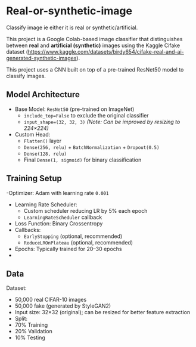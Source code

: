 # Real-or-synthetic-image
Classify image ie either it is real or synthetic/artificial.

This project is a Google Colab-based image classifier that distinguishes between **real** and **artificial (synthetic)** images using the Kaggle Cifake dataset (https://www.kaggle.com/datasets/birdy654/cifake-real-and-ai-generated-synthetic-images).

This project uses a CNN built on top of a pre-trained ResNet50 model to classify images.

## Model Architecture
- Base Model: `ResNet50` (pre-trained on ImageNet)
  - `include_top=False` to exclude the original classifier
  - `input_shape=(32, 32, 3)` *(Note: Can be improved by resizing to 224×224)*
- Custom Head:
  - `Flatten()` layer
  - `Dense(256, relu)` + `BatchNormalization` + `Dropout(0.5)`
  - `Dense(128, relu)`
  - Final `Dense(1, sigmoid)` for binary classification
 
## Training Setup
-Optimizer: Adam with learning rate `0.001`
- Learning Rate Scheduler:
  - Custom scheduler reducing LR by 5% each epoch
  - `LearningRateScheduler` callback
- Loss Function: Binary Crossentropy
- Callbacks:
  - `EarlyStopping` (optional, recommended)
  - `ReduceLROnPlateau` (optional, recommended)
- Epochs: Typically trained for 20–30 epochs
- 
## Data
Dataset: 
  - 50,000 real CIFAR-10 images
  - 50,000 fake (generated by StyleGAN2)
  - Input size: 32×32 (original); can be resized for better feature extraction
  - Split:
  - 70% Training
  - 20% Validation
  - 10% Testing
